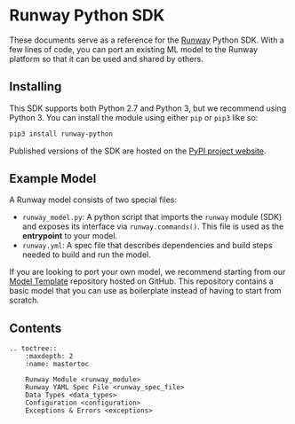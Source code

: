 # Runway Python SDK

These documents serve as a reference for the [Runway](https://runwayml.com) Python SDK. With a few lines of code, you can port an existing ML model to the Runway platform so that it can be used and shared by others.

## Installing

This SDK supports both Python 2.7 and Python 3, but we recommend using Python 3. You can install the module using either `pip` or `pip3` like so:

```bash
pip3 install runway-python
```

Published versions of the SDK are hosted on the [PyPI project website](https://pypi.org/project/runway-python/).

## Example Model

A Runway model consists of two special files:

- `runway_model.py`: A python script that imports the `runway` module (SDK) and exposes its interface via `runway.commands()`. This file is used as the **entrypoint** to your model.
- `runway.yml`: A spec file that describes dependencies and build steps needed to build and run the model.

If you are looking to port your own model, we recommend starting from our [Model Template](https://github.com/runwayml/model-template) repository hosted on GitHub. This repository contains a basic model that you can use as boilerplate instead of having to start from scratch.

## Contents

<!-- http://www.sphinx-doc.org/en/1.5/markup/toctree.html -->
```eval_rst
.. toctree::
    :maxdepth: 2
    :name: mastertoc

    Runway Module <runway_module>
    Runway YAML Spec File <runway_spec_file>
    Data Types <data_types>
    Configuration <configuration>
    Exceptions & Errors <exceptions>
```